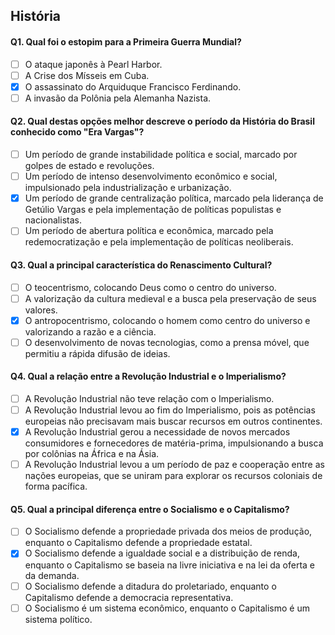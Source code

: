 ## História

#### Q1. Qual foi o estopim para a Primeira Guerra Mundial?

- [ ] O ataque japonês à Pearl Harbor.
- [ ] A Crise dos Mísseis em Cuba.
- [x] O assassinato do Arquiduque Francisco Ferdinando.
- [ ] A invasão da Polônia pela Alemanha Nazista.

#### Q2. Qual destas opções melhor descreve o período da História do Brasil conhecido como "Era Vargas"?

- [ ] Um período de grande instabilidade política e social, marcado por golpes de estado e revoluções.
- [ ] Um período de intenso desenvolvimento econômico e social, impulsionado pela industrialização e urbanização.
- [x] Um período de grande centralização política, marcado pela liderança de Getúlio Vargas e pela implementação de políticas populistas e nacionalistas.
- [ ] Um período de abertura política e econômica, marcado pela redemocratização e pela implementação de políticas neoliberais.

#### Q3. Qual a principal característica do Renascimento Cultural?

- [ ] O teocentrismo, colocando Deus como o centro do universo.
- [ ] A valorização da cultura medieval e a busca pela preservação de seus valores.
- [x] O antropocentrismo, colocando o homem como centro do universo e valorizando a razão e a ciência.
- [ ] O desenvolvimento de novas tecnologias, como a prensa móvel, que permitiu a rápida difusão de ideias.

#### Q4. Qual a relação entre a Revolução Industrial e o Imperialismo?

- [ ] A Revolução Industrial não teve relação com o Imperialismo.
- [ ] A Revolução Industrial levou ao fim do Imperialismo, pois as potências europeias não precisavam mais buscar recursos em outros continentes.
- [x] A Revolução Industrial gerou a necessidade de novos mercados consumidores e fornecedores de matéria-prima, impulsionando a busca por colônias na África e na Ásia.
- [ ] A Revolução Industrial levou a um período de paz e cooperação entre as nações europeias, que se uniram para explorar os recursos coloniais de forma pacífica.

#### Q5. Qual a principal diferença entre o Socialismo e o Capitalismo?

- [ ] O Socialismo defende a propriedade privada dos meios de produção, enquanto o Capitalismo defende a propriedade estatal.
- [x] O Socialismo defende a igualdade social e a distribuição de renda, enquanto o Capitalismo se baseia na livre iniciativa e na lei da oferta e da demanda.
- [ ] O Socialismo defende a ditadura do proletariado, enquanto o Capitalismo defende a democracia representativa.
- [ ] O Socialismo é um sistema econômico, enquanto o Capitalismo é um sistema político.
